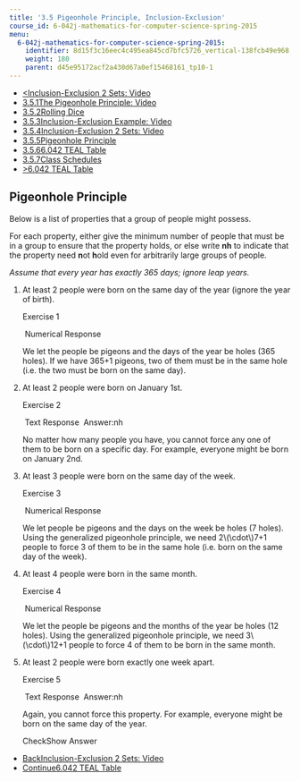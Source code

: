 ```yaml
---
title: '3.5 Pigeonhole Principle, Inclusion-Exclusion'
course_id: 6-042j-mathematics-for-computer-science-spring-2015
menu:
  6-042j-mathematics-for-computer-science-spring-2015:
    identifier: 8d15f3c16eec4c495ea845cd7bfc5726_vertical-138fcb49e968
    weight: 180
    parent: d45e95172acf2a430d67a0ef15468161_tp10-1
---
```

*   [<Inclusion-Exclusion 2 Sets: Video](/courses/electrical-engineering-and-computer-science/6-042j-mathematics-for-computer-science-spring-2015/counting/tp10-1/vertical-d7d25ffeb295)
*   [3.5.1The Pigeonhole Principle: Video](/courses/electrical-engineering-and-computer-science/6-042j-mathematics-for-computer-science-spring-2015/counting/tp10-1)
*   [3.5.2Rolling Dice](/courses/electrical-engineering-and-computer-science/6-042j-mathematics-for-computer-science-spring-2015/counting/tp10-1/vertical-4e860a9da2fe)
*   [3.5.3Inclusion-Exclusion Example: Video](/courses/electrical-engineering-and-computer-science/6-042j-mathematics-for-computer-science-spring-2015/counting/tp10-1/vertical-6d18e84b97d0)
*   [3.5.4Inclusion-Exclusion 2 Sets: Video](/courses/electrical-engineering-and-computer-science/6-042j-mathematics-for-computer-science-spring-2015/counting/tp10-1/vertical-d7d25ffeb295)
*   [3.5.5Pigeonhole Principle](/courses/electrical-engineering-and-computer-science/6-042j-mathematics-for-computer-science-spring-2015/counting/tp10-1/vertical-138fcb49e968)
*   [3.5.66.042 TEAL Table](/courses/electrical-engineering-and-computer-science/6-042j-mathematics-for-computer-science-spring-2015/counting/tp10-1/vertical-0bb6e57f86c4)
*   [3.5.7Class Schedules](/courses/electrical-engineering-and-computer-science/6-042j-mathematics-for-computer-science-spring-2015/counting/tp10-1/class-schedules)
*   [\>6.042 TEAL Table](/courses/electrical-engineering-and-computer-science/6-042j-mathematics-for-computer-science-spring-2015/counting/tp10-1/vertical-0bb6e57f86c4)

Pigeonhole Principle
--------------------

  

Below is a list of properties that a group of people might possess.

For each property, either give the minimum number of people that must be in a group to ensure that the property holds, or else write **nh** to indicate that the property need **n**ot **h**old even for arbitrarily large groups of people.

_Assume that every year has exactly 365 days; ignore leap years._

1.  At least 2 people were born on the same day of the year (ignore the year of birth).
    
    Exercise 1
    
    &nbsp;Numerical Response&nbsp;
    
    We let the people be pigeons and the days of the year be holes (365 holes). If we have 365+1 pigeons, two of them must be in the same hole (i.e. the two must be born on the same day).
    
  
3.  At least 2 people were born on January 1st.
    
    Exercise 2
    
    &nbsp;Text Response&nbsp; Answer:nh
    
    No matter how many people you have, you cannot force any one of them to be born on a specific day. For example, everyone might be born on January 2nd.
    
  
5.  At least 3 people were born on the same day of the week.
    
    Exercise 3
    
    &nbsp;Numerical Response&nbsp;
    
    We let people be pigeons and the days on the week be holes (7 holes). Using the generalized pigeonhole principle, we need 2\\(\\cdot\\)7+1 people to force 3 of them to be in the same hole (i.e. born on the same day of the week).
    
  
7.  At least 4 people were born in the same month.
    
    Exercise 4
    
    &nbsp;Numerical Response&nbsp;
    
    We let the people be pigeons and the months of the year be holes (12 holes). Using the generalized pigeonhole principle, we need 3\\(\\cdot\\)12+1 people to force 4 of them to be born in the same month.
    
  
9.  At least 2 people were born exactly one week apart.
    
    Exercise 5
    
    &nbsp;Text Response&nbsp; Answer:nh
    
    Again, you cannot force this property. For example, everyone might be born on the same day of the year.
    
    CheckShow Answer
    

*   [BackInclusion-Exclusion 2 Sets: Video](/courses/electrical-engineering-and-computer-science/6-042j-mathematics-for-computer-science-spring-2015/counting/tp10-1/vertical-d7d25ffeb295)
*   [Continue6.042 TEAL Table](/courses/electrical-engineering-and-computer-science/6-042j-mathematics-for-computer-science-spring-2015/counting/tp10-1/vertical-0bb6e57f86c4)